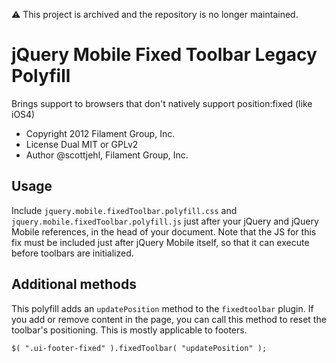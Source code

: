 :warning: This project is archived and the repository is no longer maintained.

# jQuery Mobile Fixed Toolbar Legacy Polyfill 

Brings support to browsers that don't natively support position:fixed (like iOS4)

- Copyright 2012 Filament Group, Inc.
- License Dual MIT or GPLv2
- Author @scottjehl, Filament Group, Inc.

## Usage

Include `jquery.mobile.fixedToolbar.polyfill.css` and `jquery.mobile.fixedToolbar.polyfill.js` just after your jQuery and jQuery Mobile references, in the head of your document. Note that the JS for this fix must be included just after jQuery Mobile itself, so that it can execute before toolbars are initialized.

## Additional methods

This polyfill adds an `updatePosition` method to the `fixedtoolbar` plugin. If you add or remove content in the page, you can call this method to reset the toolbar's positioning. This is mostly applicable to footers.

    $( ".ui-footer-fixed" ).fixedToolbar( "updatePosition" );
